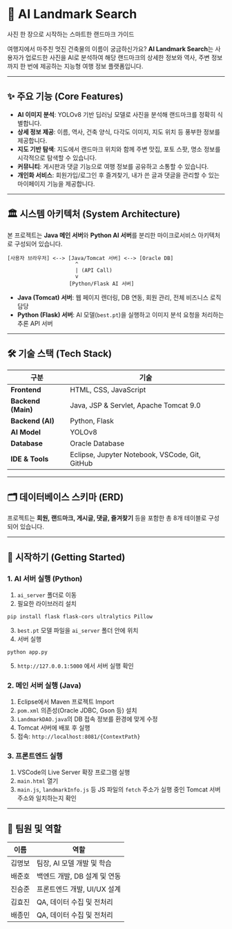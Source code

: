 # 📸 AI Landmark Search
사진 한 장으로 시작하는 스마트한 랜드마크 가이드

여행지에서 마주친 멋진 건축물의 이름이 궁금하신가요?
**AI Landmark Search**는 사용자가 업로드한 사진을 AI로 분석하여 해당 랜드마크의 상세한 정보와 역사, 주변 정보까지 한 번에 제공하는 지능형 여행 정보 플랫폼입니다.

---

## ✨ 주요 기능 (Core Features)
- **AI 이미지 분석**: YOLOv8 기반 딥러닝 모델로 사진을 분석해 랜드마크를 정확히 식별합니다.  
- **상세 정보 제공**: 이름, 역사, 건축 양식, 다각도 이미지, 지도 위치 등 풍부한 정보를 제공합니다.  
- **지도 기반 탐색**: 지도에서 랜드마크 위치와 함께 주변 맛집, 포토 스팟, 명소 정보를 시각적으로 탐색할 수 있습니다.  
- **커뮤니티**: 게시판과 댓글 기능으로 여행 정보를 공유하고 소통할 수 있습니다.  
- **개인화 서비스**: 회원가입/로그인 후 즐겨찾기, 내가 쓴 글과 댓글을 관리할 수 있는 마이페이지 기능을 제공합니다.  

---

## 🏛️ 시스템 아키텍처 (System Architecture)
본 프로젝트는 **Java 메인 서버**와 **Python AI 서버**를 분리한 마이크로서비스 아키텍처로 구성되어 있습니다.

```
[사용자 브라우저] <--> [Java/Tomcat 서버] <--> [Oracle DB]
                      ^
                      | (API Call)
                      v
                    [Python/Flask AI 서버]
```

- **Java (Tomcat) 서버**: 웹 페이지 렌더링, DB 연동, 회원 관리, 전체 비즈니스 로직 담당  
- **Python (Flask) 서버**: AI 모델(`best.pt`)을 실행하고 이미지 분석 요청을 처리하는 추론 API 서버  

---

## 🛠️ 기술 스택 (Tech Stack)

| 구분        | 기술 |
|-------------|--------------------------------|
| **Frontend** | HTML, CSS, JavaScript |
| **Backend (Main)** | Java, JSP & Servlet, Apache Tomcat 9.0 |
| **Backend (AI)** | Python, Flask|
| **AI Model** | YOLOv8 |
| **Database** | Oracle Database |
| **IDE & Tools** | Eclipse, Jupyter Notebook, VSCode, Git, GitHub |

---

## 🗂️ 데이터베이스 스키마 (ERD)
프로젝트는 **회원, 랜드마크, 게시글, 댓글, 즐겨찾기** 등을 포함한 총 8개 테이블로 구성되어 있습니다.  

---

## 🚀 시작하기 (Getting Started)

### 1. AI 서버 실행 (Python)
1) `ai_server` 폴더로 이동  
2) 필요한 라이브러리 설치  
```
pip install flask flask-cors ultralytics Pillow
```  
3) `best.pt` 모델 파일을 `ai_server` 폴더 안에 위치  
4) 서버 실행  
```
python app.py
```  
5) `http://127.0.0.1:5000` 에서 서버 실행 확인  

### 2. 메인 서버 실행 (Java)
1) Eclipse에서 Maven 프로젝트 Import  
2) `pom.xml` 의존성(Oracle JDBC, Gson 등) 설치  
3) `LandmarkDAO.java`의 DB 접속 정보를 환경에 맞게 수정  
4) Tomcat 서버에 배포 후 실행  
5) 접속: `http://localhost:8081/{ContextPath}`  

### 3. 프론트엔드 실행
1) VSCode의 Live Server 확장 프로그램 실행  
2) `main.html` 열기  
3) `main.js`, `landmarkInfo.js` 등 JS 파일의 `fetch` 주소가 실행 중인 Tomcat 서버 주소와 일치하는지 확인  

---

## 👥 팀원 및 역할

| 이름 | 역할 |
|------|-------------------------------|
| 김명보 | 팀장, AI 모델 개발 및 학습 |
| 배준호 | 백엔드 개발, DB 설계 및 연동 |
| 진승준 | 프론트엔드 개발, UI/UX 설계 |
| 김효진 | QA, 데이터 수집 및 전처리 |
| 배종민 | QA, 데이터 수집 및 전처리 |
